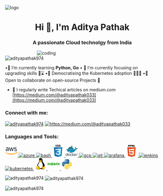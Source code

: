![logo](https://github.com/adityapathak974/Adityapathak/blob/main/image.png)
<h1 align="center">Hi 👋, I'm Aditya Pathak</h1>
<h3 align="center">A passionate Cloud technolgy from India</h3>
<img align="right" alt="coding" width="400" src="https://www.google.com/url?sa=i&url=https%3A%2F%2Ftenor.com%2Fview%2Fcoding-gif-24297652&psig=AOvVaw009ZPY1RmEAXlCU7C8Bs2O&ust=1698218709909000&source=images&cd=vfe&opi=89978449&ved=0CBEQjRxqFwoTCOCFwumTjoIDFQAAAAAdAAAAABAK"
<p align="left"> <img src="https://komarev.com/ghpvc/?username=adityapathak974&label=Profile%20views&color=0e75b6&style=flat" alt="adityapathak974" /> </p>

•📕 I’m currently learning **Python, Go**
• 🔭 I’m currently focusing on upgrading skills 👨⌛️
•🌱 Democratising the Kubernetes adoption 👨🏻‍💻
•👯 Open to collaborate on open-source Projects 🤗

- 📝 I regularly write Techical articles on medium.com [https://medium.com/@adityapathak033](https://medium.com/@adityapathak033)

<h3 align="left">Connect with me:</h3>
<p align="left">
<a href="https://linkedin.com/in/adityapathak974" target="blank"><img align="center" src="https://raw.githubusercontent.com/rahuldkjain/github-profile-readme-generator/master/src/images/icons/Social/linked-in-alt.svg" alt="adityapathak974" height="30" width="40" /></a>
<a href="https://medium.com/https://medium.com/@adityapathak033" target="blank"><img align="center" src="https://raw.githubusercontent.com/rahuldkjain/github-profile-readme-generator/master/src/images/icons/Social/medium.svg" alt="https://medium.com/@adityapathak033" height="30" width="40" /></a>
</p>

<h3 align="left">Languages and Tools:</h3>
<p align="left"> <a href="https://aws.amazon.com" target="_blank" rel="noreferrer"> <img src="https://raw.githubusercontent.com/devicons/devicon/master/icons/amazonwebservices/amazonwebservices-original-wordmark.svg" alt="aws" width="40" height="40"/> </a> <a href="https://azure.microsoft.com/en-in/" target="_blank" rel="noreferrer"> <img src="https://www.vectorlogo.zone/logos/microsoft_azure/microsoft_azure-icon.svg" alt="azure" width="40" height="40"/> </a> <a href="https://www.gnu.org/software/bash/" target="_blank" rel="noreferrer"> <img src="https://www.vectorlogo.zone/logos/gnu_bash/gnu_bash-icon.svg" alt="bash" width="40" height="40"/> </a> <a href="https://www.w3schools.com/css/" target="_blank" rel="noreferrer"> <img src="https://raw.githubusercontent.com/devicons/devicon/master/icons/css3/css3-original-wordmark.svg" alt="css3" width="40" height="40"/> </a> <a href="https://www.docker.com/" target="_blank" rel="noreferrer"> <img src="https://raw.githubusercontent.com/devicons/devicon/master/icons/docker/docker-original-wordmark.svg" alt="docker" width="40" height="40"/> </a> <a href="https://cloud.google.com" target="_blank" rel="noreferrer"> <img src="https://www.vectorlogo.zone/logos/google_cloud/google_cloud-icon.svg" alt="gcp" width="40" height="40"/> </a> <a href="https://git-scm.com/" target="_blank" rel="noreferrer"> <img src="https://www.vectorlogo.zone/logos/git-scm/git-scm-icon.svg" alt="git" width="40" height="40"/> </a> <a href="https://grafana.com" target="_blank" rel="noreferrer"> <img src="https://www.vectorlogo.zone/logos/grafana/grafana-icon.svg" alt="grafana" width="40" height="40"/> </a> <a href="https://www.w3.org/html/" target="_blank" rel="noreferrer"> <img src="https://raw.githubusercontent.com/devicons/devicon/master/icons/html5/html5-original-wordmark.svg" alt="html5" width="40" height="40"/> </a> <a href="https://www.jenkins.io" target="_blank" rel="noreferrer"> <img src="https://www.vectorlogo.zone/logos/jenkins/jenkins-icon.svg" alt="jenkins" width="40" height="40"/> </a> <a href="https://kubernetes.io" target="_blank" rel="noreferrer"> <img src="https://www.vectorlogo.zone/logos/kubernetes/kubernetes-icon.svg" alt="kubernetes" width="40" height="40"/> </a> <a href="https://www.linux.org/" target="_blank" rel="noreferrer"> <img src="https://raw.githubusercontent.com/devicons/devicon/master/icons/linux/linux-original.svg" alt="linux" width="40" height="40"/> </a> <a href="https://www.nginx.com" target="_blank" rel="noreferrer"> <img src="https://raw.githubusercontent.com/devicons/devicon/master/icons/nginx/nginx-original.svg" alt="nginx" width="40" height="40"/> </a> <a href="https://www.python.org" target="_blank" rel="noreferrer"> <img src="https://raw.githubusercontent.com/devicons/devicon/master/icons/python/python-original.svg" alt="python" width="40" height="40"/> </a> </p>

<p><img align="left" src="https://github-readme-stats.vercel.app/api/top-langs?username=adityapathak974&show_icons=true&locale=en&layout=compact" alt="adityapathak974" /></p>

<p>&nbsp;<img align="center" src="https://github-readme-stats.vercel.app/api?username=adityapathak974&show_icons=true&locale=en" alt="adityapathak974" /></p>

<p><img align="center" src="https://github-readme-streak-stats.herokuapp.com/?user=adityapathak974&" alt="adityapathak974" /></p> 
